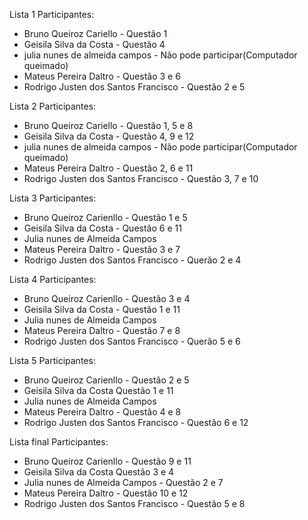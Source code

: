 Lista 1
Participantes:
* Bruno Queiroz Cariello - Questão 1
* Geisila Silva da Costa - Questão 4
* julia nunes de almeida campos - Não pode participar(Computador queimado)
* Mateus Pereira Daltro - Questão 3 e 6
* Rodrigo Justen dos Santos Francisco - Questão 2 e 5

Lista 2
Participantes:
* Bruno Queiroz Cariello - Questão 1, 5 e 8
* Geisila Silva da Costa - Questão 4, 9 e 12
* julia nunes de almeida campos - Não pode participar(Computador queimado)
* Mateus Pereira Daltro - Questão 2, 6 e 11
* Rodrigo Justen dos Santos Francisco - Questão 3, 7 e 10

Lista 3 
Participantes:
* Bruno Queiroz Carienllo - Questão 1 e 5
* Geisila Silva da Costa - Questão 6 e 11
* Julia nunes de Almeida Campos
* Mateus Pereira Daltro - Questão 3 e 7
* Rodrigo Justen dos Santos Francisco - Querão 2 e 4

Lista 4
Participantes:
* Bruno Queiroz Carienllo - Questão 3 e 4
* Geisila Silva da Costa - Questão 1 e 11
* Julia nunes de Almeida Campos
* Mateus Pereira Daltro - Questão 7 e 8
* Rodrigo Justen dos Santos Francisco - Querão 5 e 6

Lista 5
Participantes:
* Bruno Queiroz Carienllo - Questão 2 e 5
* Geisila Silva da Costa Questão 1 e 11
* Julia nunes de Almeida Campos
* Mateus Pereira Daltro - Questão 4 e 8
* Rodrigo Justen dos Santos Francisco  - Questão 6 e 12

Lista final
Participantes:
* Bruno Queiroz Carienllo - Questão 9 e 11
* Geisila Silva da Costa Questão 3 e 4
* Julia nunes de Almeida Campos - Questão 2 e 7
* Mateus Pereira Daltro - Questão 10 e 12
* Rodrigo Justen dos Santos Francisco  - Questão 5 e 8
